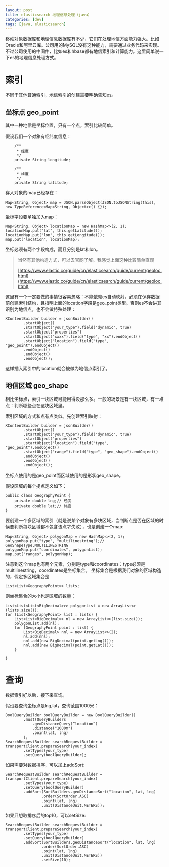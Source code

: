 ```yaml
---
layout: post
title: elasticsearch 地理信息处理（java）
categories: [dev]
tags: [java, elasticsearch]
---
```

移动对象数据库和地理信息数据库有不少，它们在处理地信方面能力强大。比如Oracle和阿里云库。公司用的MySQL没有这种能力，需要通过业务代码来实现。不过公司使用的中间件，比如es和hbase都有地信索引和计算能力。这里简单说一下es的地理信息处理方式。

# 索引
不同于其他普通索引，地信索引的创建需要明确告知es。

## 坐标点 geo_point
其中一种地信是坐标位置，只有一个点，索引比较简单。

假设我们一个对象有经纬度信息：
```
    /**
     * 经度
     */
    private String longitude;

    /**
     * 维度
     */
    private String latitude;
```
存入对象的map已经存在：
```
Map<String, Object> map = JSON.parseObject(JSON.toJSONString(this), new TypeReference<Map<String, Object>>() {});
```
坐标字段要单独加入map：
```
Map<String, Object> locationMap = new HashMap<>(2, 1);
locationMap.put("lat", this.getLatitude());
locationMap.put("lon", this.getLongitude());
map.put("location", locationMap);
```
坐标必须有两个字段构成，而且分别是lat和lon。

> 当然有其他构造方式，可以去官网了解。我感觉上面这种比较简单直观
> 
> [https://www.elastic.co/guide/cn/elasticsearch/guide/current/geoloc.html](https://www.elastic.co/guide/cn/elasticsearch/guide/current/geoloc.html)

这里有一个一定要做的事情很容易忽略：不能依赖es自动映射，必须在保存数据前创建索引结构，且指明上面的location字段是geo_point类型。否则es不会讲其识别为地信点，也不会做特殊处理：
```
XContentBuilder builder = jsonBuilder()
        .startObject()
        .startObject("your_type").field("dynamic", true)
        .startObject("properties")
        .startObject("xxxx").field("type", "xx").endObject()
        .startObject("location").field("type", "geo_point").endObject()
        .endObject()
        .endObject()
        .endObject();
```
这样插入索引中的location就会被做为地信点索引了。

## 地信区域 geo_shape
相比坐标点，索引一块区域可能用得没那么多。一般的场景是有一块区域，有一堆点：判断哪些点在这块区域里。

索引区域的方式和点有点类似。先创建索引映射：
```
XContentBuilder builder = jsonBuilder()
        .startObject()
        .startObject("your_type").field("dynamic", true)
        .startObject("properties")
        .startObject("location").field("type", "geo_point").endObject()
        .startObject("range").field("type", "geo_shape").endObject()
        .endObject()
        .endObject()
        .endObject();
```
坐标点使用的是geo_point而区域使用的是形状geo_shape。

假设区域的每个拐点定义如下：
```
public class GeographyPoint {
    private double lng;// 经度
    private double lat;// 纬度
}
```
要创建一个多区域的索引（就是说某个对象有多块区域，当判断点是否在区域的时候要判断每块区域都不包含该点才失败），也是创建一个map:
```
Map<String, Object> polygonMap = new HashMap<>(2, 1);
polygonMap.put("type", "multilinestring");// GeoShapeType.MULTILINESTRING
polygonMap.put("coordinates", polygonList);
map.put("ranges", polygonMap);
```
注意到这个map也有两个元素，分别是type和coordinates：type必须是multilinestring，coordinates是坐标集合。
坐标集合是根据我们对象的区域构造的，假定多区域集合是
```
List<List<GeographyPoint>> lists;
```
则坐标集合的大小也是区域的数量：
```
List<List<List<BigDecimal>>> polygonList = new ArrayList<>(lists.size());
for (List<GeographyPoint> list : lists) {
    List<List<BigDecimal>> nl = new ArrayList<>(list.size());
    polygonList.add(nl);
    for (GeographyPoint point : list) {
        List<BigDecimal> nnl = new ArrayList<>(2);
        nl.add(nnl);
        nnl.add(new BigDecimal(point.getLng()));
        nnl.add(new BigDecimal(point.getLat()));
    }

}
```

# 查询
数据索引好以后，接下来查询。

假设要查询坐标点是lng,lat，查询范围1000米：
```
BoolQueryBuilder boolQueryBuilder = new BoolQueryBuilder()
        .must(QueryBuilders
            .geoDistanceQuery(”location“)
            .distance("1000m")
            .point(lat, lng)
        );
SearchRequestBuilder searchRequestBuilder = transportClient.prepareSearch(your_index)
        .setTypes(your_type)
        .setQuery(boolQueryBuilder);
```
如果需要对数据排序，可以加上addSort:
```
SearchRequestBuilder searchRequestBuilder = transportClient.prepareSearch(your_index)
        .setTypes(your_type)
        .setQuery(boolQueryBuilder)
        .addSort(SortBuilders.geoDistanceSort("location", lat, lng)
                .order(SortOrder.ASC)
                .point(lat, lng)
                .unit(DistanceUnit.METERS));
```
如果只想取排序后的top10，可以setSize:
```
SearchRequestBuilder searchRequestBuilder = transportClient.prepareSearch(your_index)
        .setTypes(your_type)
        .setQuery(boolQueryBuilder)
        .addSort(SortBuilders.geoDistanceSort("location", lat, lng)
                .order(SortOrder.ASC)
                .point(lat, lng)
                .unit(DistanceUnit.METERS))
                .setSize(10);
```